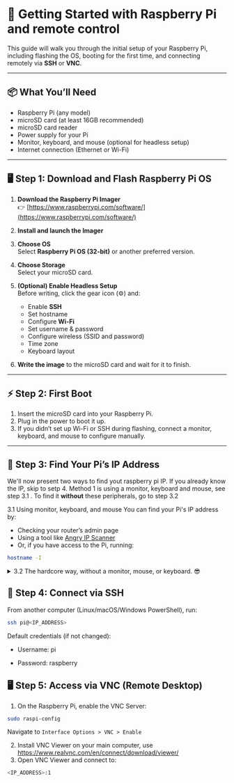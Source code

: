 # 🚀 Getting Started with Raspberry Pi and remote control

This guide will walk you through the initial setup of your Raspberry Pi, including flashing the OS, booting for the first time, and connecting remotely via **SSH** or **VNC**.

---

## 📦 What You’ll Need

- Raspberry Pi (any model)
- microSD card (at least 16GB recommended)
- microSD card reader
- Power supply for your Pi
- Monitor, keyboard, and mouse (optional for headless setup)
- Internet connection (Ethernet or Wi-Fi)

---

## 🖥️ Step 1: Download and Flash Raspberry Pi OS

1. **Download the Raspberry Pi Imager**  
   👉 [https://www.raspberrypi.com/software/](https://www.raspberrypi.com/software/)

2. **Install and launch the Imager**

3. **Choose OS**  
   Select **Raspberry Pi OS (32-bit)** or another preferred version.

4. **Choose Storage**  
   Select your microSD card.

5. **(Optional) Enable Headless Setup**  
   Before writing, click the gear icon (⚙️) and:
   - Enable **SSH**
   - Set hostname
   - Configure **Wi-Fi**
   - Set username & password
   - Configure wireless (SSID and password)
   - Time zone
   - Keyboard layout

6. **Write the image** to the microSD card and wait for it to finish.

---

## ⚡ Step 2: First Boot

1. Insert the microSD card into your Raspberry Pi.
2. Plug in the power to boot it up.
3. If you didn’t set up Wi-Fi or SSH during flashing, connect a monitor, keyboard, and mouse to configure manually.

---

## 🔗 Step 3: Find Your Pi’s IP Address
We'll now present two ways to find yout raspberry pi IP. If you already know the IP, skip to setp 4. Method 1 is using a monitor, keyboard and mouse, see step 3.1 . To find it **without** these peripherals, go to step 3.2

3.1 Using monitor, keyboard, and mouse
You can find your Pi's IP address by:

- Checking your router’s admin page  
- Using a tool like [Angry IP Scanner](https://angryip.org/)  
- Or, if you have access to the Pi, running:

```bash
hostname -I
```
<details>
<summary>3.2 The hardcore way, without a monitor, mouse, or keyboard. 😎</summary>

(*Note: this way only works if you have completed step 2.1 !!!*)

A **cooler way** that doesn't require using an interface (plugging HDMI cables into your Raspberry Pi and all that boring stuff) is if you're connected to the same Wi-Fi network as the Raspberry Pi, you can use the following command to scan all the devices connected to the network and find out the IP address of your Raspberry Pi.

```sh
ip a
```
Look for the Wi-Fi network interface (usually named wlan0 or wlp...) and look for a line similar to:
```
inet 192.168.0.105/24

```
Using nmap to scan others devices in your network
```sh
sudo apt install nmap
```
```
nmap -sn 192.168.0.105/24 (use your informations)
```
This command will list all connected devices along with their respective IP addresses and, if possible, hostnames. Example output:

```
Nmap scan report for raspberrypi.local (192.168.0.101)
Host is up (0.0050s latency).
MAC Address: B8:27:EB:XX:XX:XX (Raspberry Pi Foundation)

Nmap scan report for 192.168.0.105
Host is up.
MAC Address: XX:XX:XX:XX:XX:XX (Intel Corporation)
```
Voilà! Identify the IP address f the raspberry pi and use it in step 4. 
</details>


## 🔐 Step 4: Connect via SSH

From another computer (Linux/macOS/Windows PowerShell), run:
```sh
ssh pi@<IP_ADDRESS>

```
Default credentials (if not changed):

- Username: pi

- Password: raspberry


## 🖥️ Step 5: Access via VNC (Remote Desktop)
1. On the Raspberry Pi, enable the VNC Server:
```sh
sudo raspi-config
```

Navigate to `Interface Options > VNC > Enable`

2. Install VNC Viewer on your main computer, use  https://www.realvnc.com/en/connect/download/viewer/
3. Open VNC Viewer and connect to:
```sh
<IP_ADDRESS>:1
```
   



